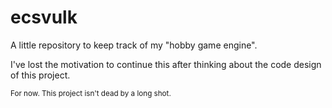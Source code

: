 # ecsvulk
A little repository to keep track of my "hobby game engine".

I've lost the motivation to continue this after thinking about the code design of this project.

<sub>For now. This project isn't dead by a long shot.</sup>
